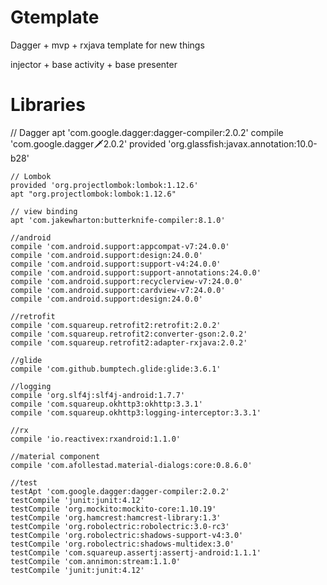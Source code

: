 # Gtemplate

Dagger + mvp + rxjava template for new things

injector + base activity + base presenter

  # Libraries 

   // Dagger
    apt 'com.google.dagger:dagger-compiler:2.0.2'
    compile 'com.google.dagger:dagger:2.0.2'
    provided 'org.glassfish:javax.annotation:10.0-b28'

    // Lombok
    provided 'org.projectlombok:lombok:1.12.6'
    apt "org.projectlombok:lombok:1.12.6"

    // view binding
    apt 'com.jakewharton:butterknife-compiler:8.1.0'

    //android
    compile 'com.android.support:appcompat-v7:24.0.0'
    compile 'com.android.support:design:24.0.0'
    compile 'com.android.support:support-v4:24.0.0'
    compile 'com.android.support:support-annotations:24.0.0'
    compile 'com.android.support:recyclerview-v7:24.0.0'
    compile 'com.android.support:cardview-v7:24.0.0'
    compile 'com.android.support:design:24.0.0'

    //retrofit
    compile 'com.squareup.retrofit2:retrofit:2.0.2'
    compile 'com.squareup.retrofit2:converter-gson:2.0.2'
    compile 'com.squareup.retrofit2:adapter-rxjava:2.0.2'

    //glide
    compile 'com.github.bumptech.glide:glide:3.6.1'

    //logging
    compile 'org.slf4j:slf4j-android:1.7.7'
    compile 'com.squareup.okhttp3:okhttp:3.3.1'
    compile 'com.squareup.okhttp3:logging-interceptor:3.3.1'

    //rx
    compile 'io.reactivex:rxandroid:1.1.0'

    //material component
    compile 'com.afollestad.material-dialogs:core:0.8.6.0'

    //test
    testApt 'com.google.dagger:dagger-compiler:2.0.2'
    testCompile 'junit:junit:4.12'
    testCompile 'org.mockito:mockito-core:1.10.19'
    testCompile 'org.hamcrest:hamcrest-library:1.3'
    testCompile 'org.robolectric:robolectric:3.0-rc3'
    testCompile 'org.robolectric:shadows-support-v4:3.0'
    testCompile 'org.robolectric:shadows-multidex:3.0'
    testCompile 'com.squareup.assertj:assertj-android:1.1.1'
    testCompile 'com.annimon:stream:1.1.0'
    testCompile 'junit:junit:4.12'
